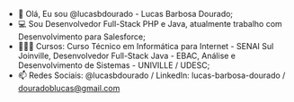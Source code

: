 - 👋 Olá, Eu sou @lucasbdourado - Lucas Barbosa Dourado;
- 💻 Sou Desenvolvedor Full-Stack PHP e Java, atualmente trabalho com Desenvolvimento para Salesforce;
- 👨🏿‍🎓 Cursos: Curso Técnico em Informática para Internet - SENAI Sul Joinville, Desenvolvedor Full-Stack Java - EBAC, Análise e Desenvolvimento de Sistemas - UNIVILLE / UDESC;
- 📫 Redes Sociais: @lucasbdourado / LinkedIn: lucas-barbosa-dourado / douradoblucas@gmail.com

<!---
lucasbdourado/lucasbdourado is a ✨ special ✨ repository because its `README.md` (this file) appears on your GitHub profile.
You can click the Preview link to take a look at your changes.
--->
